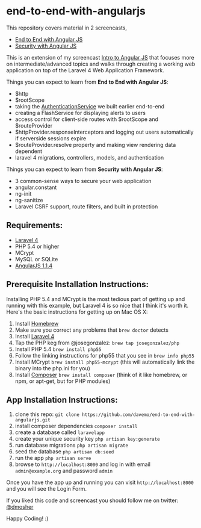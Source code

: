 end-to-end-with-angularjs
==================

This repository covers material in 2 screencasts, 
* [End to End with Angular JS](http://www.youtube.com/watch?v=hqAyiqUs93c) 
* [Security with Angular JS](http://www.youtube.com/watch?v=18ifoT-Id54)

This is an extension of my screencast [Intro to Angular JS](http://www.youtube.com/watch?v=8ILQOFAgaXE) that focuses more on intermediate/advanced topics and walks through creating a working web application on top of the Laravel 4 Web Application Framework. 

Things you can expect to learn from **End to End with Angular JS**:

* $http
* $rootScope
* taking the [AuthenticationService](https://github.com/davemo/intro-to-angularjs/blob/master/app/js/app.js#L19) we built earlier end-to-end
* creating a FlashService for displaying alerts to users
* access control for client-side routes with $rootScope and $routeProvider
* $httpProvider.responseInterceptors and logging out users automatically if serverside sessions expire
* $routeProvider.resolve property and making view rendering data dependent
* laravel 4 migrations, controllers, models, and authentication

Things you can expect to learn from **Security with Angular JS**:

* 3 common-sense ways to secure your web application
* angular.constant
* ng-init
* ng-sanitize
* Laravel CSRF support, route filters, and built in protection

## Requirements:

* [Laravel 4](http://four.laravel.com/)
* PHP 5.4 or higher
* MCrypt
* MySQL or SQLite
* [AngularJS 1.1.4](https://ajax.googleapis.com/ajax/libs/angularjs/1.1.4/angular.js)

## Prerequisite Installation Instructions:

Installing PHP 5.4 and MCrypt is the most tedious part of getting up and running with this example, but Laravel 4 is so nice that I think it's worth it. Here's the basic instructions for getting up on Mac OS X:

1. Install [Homebrew](http://mxcl.github.io/homebrew/)
2. Make sure you correct any problems that `brew doctor` detects
3. Install [Laravel 4](http://laravel.com/docs/quick)
4. Tap the PHP keg from @josegonzalez: `brew tap josegonzalez/php`
5. Install PHP 5.4 `brew install php55`
6. Follow the linking instructions for php55 that you see in `brew info php55`
7. Install MCrypt `brew install php55-mcrypt` (this will automatically link the binary into the php.ini for you)
8. Install [Composer](http://getcomposer.org/) `brew install composer` (think of it like homebrew, or npm, or apt-get, but for PHP modules)

## App Installation Instructions:

1. clone this repo: `git clone https://github.com/davemo/end-to-end-with-angularjs.git`
2. install composer dependencies `composer install`
3. create a database called `laravelapp`
4. create your unique security key `php artisan key:generate`
5. run database migrations `php artisan migrate`
6. seed the database `php artisan db:seed`
7. run the app `php artisan serve`
8. browse to `http://localhost:8000` and log in with email `admin@example.org` and password `admin`

Once you have the app up and running you can visit `http://localhost:8000` and you will see the Login Form.

If you liked this code and screencast you should follow me on twitter: [@dmosher](http://www.twitter.com/dmosher)

Happy Coding! :)
